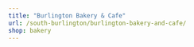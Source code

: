 ```yaml
---
title: "Burlington Bakery & Cafe"
url: /south-burlington/burlington-bakery-and-cafe/
shop: bakery
---
```

